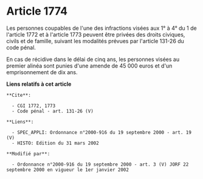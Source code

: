 # Article 1774

Les personnes coupables de l'une des infractions visées aux 1° à 4° du 1 de l'article 1772 et à l'article 1773 peuvent être
privées des droits civiques, civils et de famille, suivant les modalités prévues par l'article 131-26 du code pénal.

En cas de récidive dans le délai de cinq ans, les personnes visées au premier alinéa sont punies d'une amende de 45 000 euros
et d'un emprisonnement de dix ans.

**Liens relatifs à cet article**

	**Cite**:

	  - CGI 1772, 1773
	  - Code pénal - art. 131-26 (V)

	**Liens**:

	  - SPEC_APPLI: Ordonnance n°2000-916 du 19 septembre 2000 - art. 19 (V)
	  - HISTO: Edition du 31 mars 2002

	**Modifié par**:

	  - Ordonnance n°2000-916 du 19 septembre 2000 - art. 3 (V) JORF 22 septembre 2000 en vigueur le 1er janvier 2002
